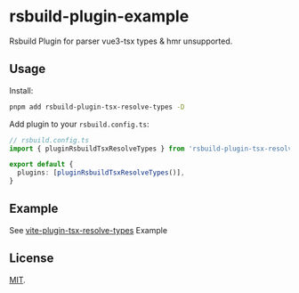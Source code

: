 # rsbuild-plugin-example

Rsbuild Plugin for parser vue3-tsx types & hmr unsupported.

## Usage

Install:

```bash
pnpm add rsbuild-plugin-tsx-resolve-types -D
```

Add plugin to your `rsbuild.config.ts`:

```ts
// rsbuild.config.ts
import { pluginRsbuildTsxResolveTypes } from 'rsbuild-plugin-tsx-resolve-types'

export default {
  plugins: [pluginRsbuildTsxResolveTypes()],
}
```

## Example

See [vite-plugin-tsx-resolve-types](https://www.npmjs.com/package/vite-plugin-tsx-resolve-types) Example

## License

[MIT](./LICENSE).
